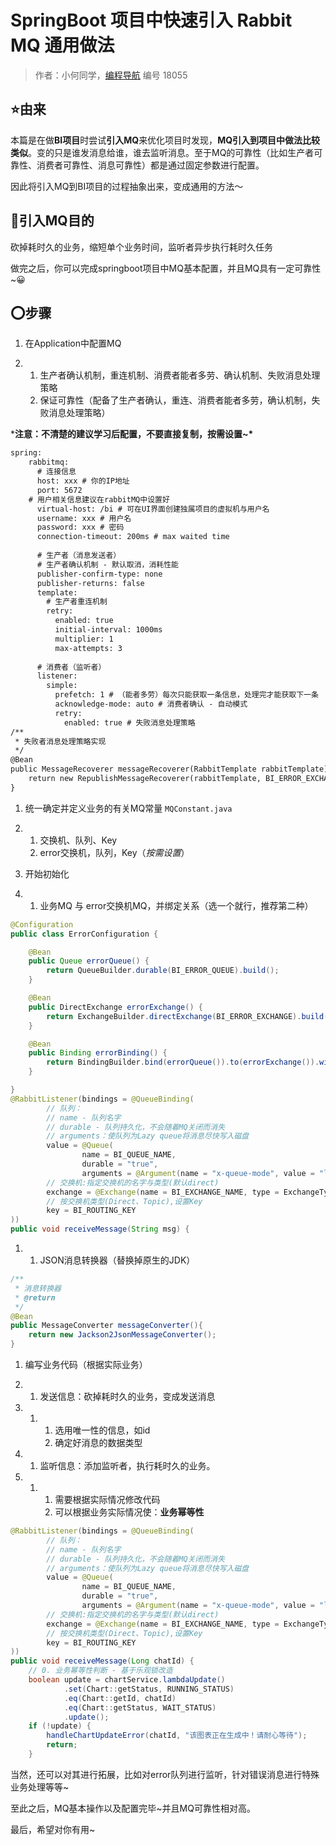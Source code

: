 # SpringBoot 项目中快速引入 Rabbit MQ 通用做法

> 作者：小何同学，[编程导航](https://www.codefather.cn) 编号 18055

## ⭐由来

本篇是在做**BI项目**时尝试**引入MQ**来优化项目时发现，**MQ引入到项目中做法比较类似**。变的只是谁发消息给谁，谁去监听消息。至于MQ的可靠性（比如生产者可靠性、消费者可靠性、消息可靠性）都是通过固定参数进行配置。

因此将引入MQ到BI项目的过程抽象出来，变成通用的方法～



## 🔶引入MQ目的

砍掉耗时久的业务，缩短单个业务时间，监听者异步执行耗时久任务

做完之后，你可以完成springboot项目中MQ基本配置，并且MQ具有一定可靠性~😀



## ⭕步骤

1. 在Application中配置MQ

1. 1. 生产者确认机制，重连机制、消费者能者多劳、确认机制、失败消息处理策略
   2. 保证可靠性（配备了生产者确认，重连、消费者能者多劳，确认机制，失败消息处理策略） 

***注意：不清楚的建议学习后配置，不要直接复制，按需设置~\***

```xml
spring:
	rabbitmq:
	  # 连接信息
	  host: xxx # 你的IP地址
	  port: 5672
  	# 用户相关信息建议在rabbitMQ中设置好
	  virtual-host: /bi # 可在UI界面创建独属项目的虚拟机与用户名
	  username: xxx # 用户名
	  password: xxx # 密码
	  connection-timeout: 200ms # max waited time
	
	  # 生产者（消息发送者）
	  # 生产者确认机制 - 默认取消，消耗性能
	  publisher-confirm-type: none
	  publisher-returns: false
	  template:
	    # 生产者重连机制
	    retry:
	      enabled: true
	      initial-interval: 1000ms
	      multiplier: 1
	      max-attempts: 3
	
	  # 消费者（监听者）
	  listener:
	    simple:
	      prefetch: 1 # （能者多劳）每次只能获取一条信息，处理完才能获取下一条
	      acknowledge-mode: auto # 消费者确认 - 自动模式
	      retry:
	        enabled: true # 失败消息处理策略
/**
 * 失败者消息处理策略实现
 */
@Bean
public MessageRecoverer messageRecoverer(RabbitTemplate rabbitTemplate){
    return new RepublishMessageRecoverer(rabbitTemplate, BI_ERROR_EXCHANGE, BI_ERROR_ROUTING_KEY);
}
```

1. 统一确定并定义业务的有关MQ常量 `MQConstant.java`

1. 1. 交换机、队列、Key
   2. error交换机，队列，Key（*按需设置*）

1. 开始初始化

1. 1. 业务MQ 与 error交换机MQ，并绑定关系（选一个就行，推荐第二种）

```java
@Configuration
public class ErrorConfiguration {

    @Bean
    public Queue errorQueue() {
        return QueueBuilder.durable(BI_ERROR_QUEUE).build();
    }

    @Bean
    public DirectExchange errorExchange() {
        return ExchangeBuilder.directExchange(BI_ERROR_EXCHANGE).build();
    }

    @Bean
    public Binding errorBinding() {
        return BindingBuilder.bind(errorQueue()).to(errorExchange()).with(BI_ERROR_ROUTING_KEY);
    }

}
@RabbitListener(bindings = @QueueBinding(
        // 队列：
        // name - 队列名字
        // durable - 队列持久化，不会随着MQ关闭而消失
        // arguments：使队列为Lazy queue将消息尽快写入磁盘
        value = @Queue(
                name = BI_QUEUE_NAME,
                durable = "true",
                arguments = @Argument(name = "x-queue-mode", value = "lazy")),
        // 交换机:指定交换机的名字与类型(默认direct)
        exchange = @Exchange(name = BI_EXCHANGE_NAME, type = ExchangeTypes.DIRECT),
        // 按交换机类型(Direct、Topic),设置Key
        key = BI_ROUTING_KEY
))
public void receiveMessage(String msg) {
```

1. 1. JSON消息转换器（替换掉原生的JDK）

```java
/**
 * 消息转换器
 * @return
 */
@Bean
public MessageConverter messageConverter(){
    return new Jackson2JsonMessageConverter();
}
```

1. 编写业务代码（根据实际业务）

1. 1. 发送信息：砍掉耗时久的业务，变成发送消息

1. 1. 1. 选用唯一性的信息，如id
      2. 确定好消息的数据类型

1. 1. 监听信息：添加监听者，执行耗时久的业务。

1. 1. 1. 需要根据实际情况修改代码
      2. 可以根据业务实际情况使：**业务幂等性**

```java
@RabbitListener(bindings = @QueueBinding(
        // 队列：
        // name - 队列名字
        // durable - 队列持久化，不会随着MQ关闭而消失
        // arguments：使队列为Lazy queue将消息尽快写入磁盘
        value = @Queue(
                name = BI_QUEUE_NAME,
                durable = "true",
                arguments = @Argument(name = "x-queue-mode", value = "lazy")),
        // 交换机:指定交换机的名字与类型(默认direct)
        exchange = @Exchange(name = BI_EXCHANGE_NAME, type = ExchangeTypes.DIRECT),
        // 按交换机类型(Direct、Topic),设置Key
        key = BI_ROUTING_KEY
))
public void receiveMessage(Long chatId) {
    // 0. 业务幂等性判断 - 基于乐观锁改造
    boolean update = chartService.lambdaUpdate()
            .set(Chart::getStatus, RUNNING_STATUS)
            .eq(Chart::getId, chatId)
            .eq(Chart::getStatus, WAIT_STATUS)
            .update();
    if (!update) {
        handleChartUpdateError(chatId, "该图表正在生成中！请耐心等待");
        return;
    }
```



当然，还可以对其进行拓展，比如对error队列进行监听，针对错误消息进行特殊业务处理等等~

至此之后，MQ基本操作以及配置完毕~并且MQ可靠性相对高。

最后，希望对你有用~